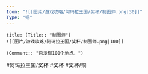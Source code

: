 ```yaml
---
Icon: "![[图片/游戏攻略/阿玛拉王国/奖杯/制图师.png|30]]"
Type: "铜"
---
```

```ad-common-bronze-trophy
title: (Title:: "制图师")
![[图片/游戏攻略/阿玛拉王国/奖杯/制图师.png|100]]

(Comment:: "已发现100个地点。")
```

#阿玛拉王国/奖杯 #奖杯 #奖杯/铜
